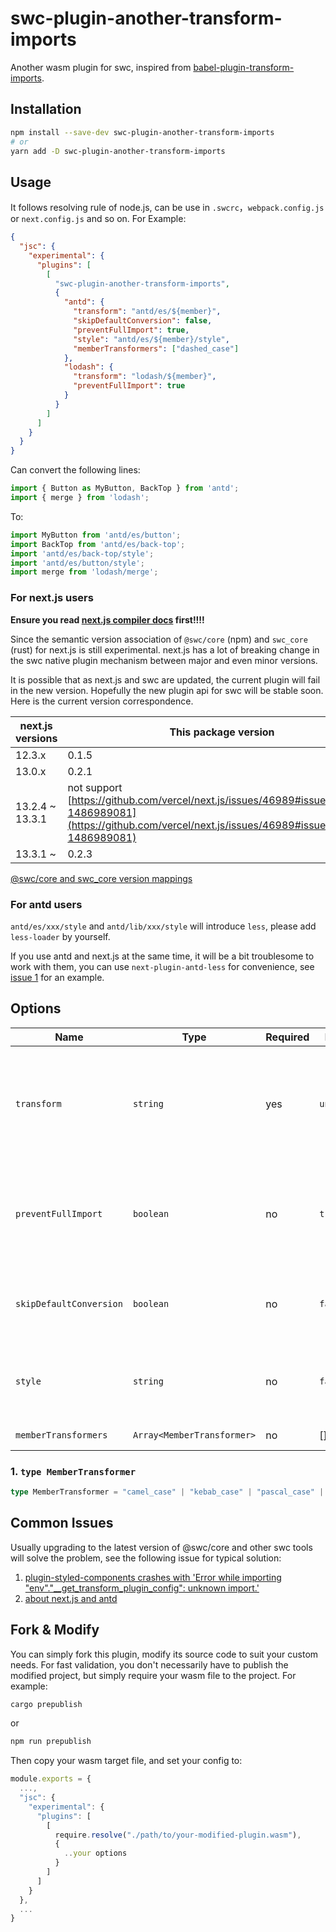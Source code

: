 # swc-plugin-another-transform-imports

Another wasm plugin for swc, inspired from [babel-plugin-transform-imports](https://www.npmjs.com/package/babel-plugin-transform-imports).

## Installation

```bash
npm install --save-dev swc-plugin-another-transform-imports
# or
yarn add -D swc-plugin-another-transform-imports
```

## Usage

It follows resolving rule of node.js, can be use in `.swcrc`，`webpack.config.js` or `next.config.js` and so on. For Example:

```json
{
  "jsc": {
    "experimental": {
      "plugins": [
        [
          "swc-plugin-another-transform-imports",
          {
            "antd": {
              "transform": "antd/es/${member}",
              "skipDefaultConversion": false,
              "preventFullImport": true,
              "style": "antd/es/${member}/style",
              "memberTransformers": ["dashed_case"]
            },
            "lodash": {
              "transform": "lodash/${member}",
              "preventFullImport": true
            }
          }
        ]
      ]
    }
  }
}
```

Can convert the following lines:

```js
import { Button as MyButton, BackTop } from 'antd';
import { merge } from 'lodash';
```

To:

```js
import MyButton from 'antd/es/button';
import BackTop from 'antd/es/back-top';
import 'antd/es/back-top/style';
import 'antd/es/button/style';
import merge from 'lodash/merge';
```

### For next.js users

**Ensure you read [next.js compiler docs](https://nextjs.org/docs/advanced-features/compiler) first!!!!**

Since the semantic version association of `@swc/core` (npm) and `swc_core` (rust) for next.js is still experimental. next.js has a lot of breaking change in the swc native plugin mechanism between major and even minor versions.

It is possible that as next.js and swc are updated, the current plugin will fail in the new version. Hopefully the new plugin api for swc will be stable soon. Here is the current version correspondence.

| next.js versions | This package version |
|------------------|----------------------|
| 12.3.x           | 0.1.5                |
| 13.0.x           | 0.2.1                |
| 13.2.4 ~ 13.3.1  | not support [https://github.com/vercel/next.js/issues/46989#issuecomment-1486989081](https://github.com/vercel/next.js/issues/46989#issuecomment-1486989081)     |
| 13.3.1 ~         | 0.2.3                |

[@swc/core and swc_core version mappings](https://swc.rs/docs/plugin/selecting-swc-core)

### For antd users

`antd/es/xxx/style` and `antd/lib/xxx/style` will introduce `less`, please add `less-loader` by yourself.

If you use antd and next.js at the same time, it will be a bit troublesome to work with them, you can use `next-plugin-antd-less` for convenience, see [issue 1](https://github.com/lonelyhentai/swc-plugin-another-transform-imports/issues/1) for an example.

## Options


| Name                    | Type                       | Required | Default     | Description                                                                                                                                      |
|-------------------------|----------------------------|----------|-------------|--------------------------------------------------------------------------------------------------------------------------------------------------|
| `transform`             | `string`                   | yes      | `undefined` | The library name to use instead of the one specified in the import statement.  ${member} will be replaced with the member, aka Grid/Row/Col/etc. |
| `preventFullImport`     | `boolean`                  | no       | `true`      | Whether or not to throw when an import is encountered which would cause the entire module to be imported.                                        |
| `skipDefaultConversion` | `boolean`                  | no       | `false`     | When set to true, will preserve `import { X }` syntax instead of converting to `import X`.                                                       |
| `style`                 | `string`                   | no       | `false`     | The style path of the member, ${member} will be replaced with the member, aka Grid/Row/Col/etc.                                                  |
| `memberTransformers`    | `Array<MemberTransformer>` | no       | []          | Member transformers                                                                                                                              |

### 1. `type MemberTransformer`

```typescript
type MemberTransformer = "camel_case" | "kebab_case" | "pascal_case" | "snake_case" | "upper_case" | "upper_first" | "lower_case" | "lower_first" | "dashed_case"
```

## Common Issues

Usually upgrading to the latest version of @swc/core and other swc tools will solve the problem, see the following issue for typical solution:

1. [plugin-styled-components crashes with 'Error while importing "env"."__get_transform_plugin_config": unknown import.' ](https://github.com/swc-project/plugins/issues/60)
2. [about next.js and antd](https://github.com/lonelyhentai/swc-plugin-another-transform-imports/issues/1)

## Fork & Modify

You can simply fork this plugin, modify its source code to suit your custom needs. For fast validation, you don't necessarily have to publish the modified project, but simply require your wasm file to the project. For example:

```bash
cargo prepublish
```

or

```bash
npm run prepublish
```

Then copy your wasm target file, and set your config to:

```js
module.exports = {
  ...,
  "jsc": {
    "experimental": {
      "plugins": [
        [
          require.resolve("./path/to/your-modified-plugin.wasm"),
          {
            ..your options
          }
        ]
      ]
    }
  },
  ...
}
```